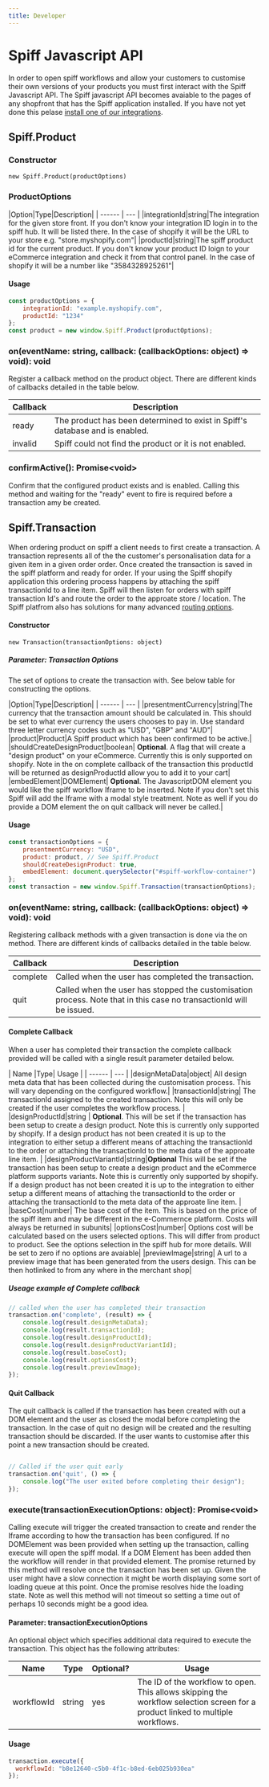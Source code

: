 ```yaml
---
title: Developer
---
```


# Spiff Javascript API

In order to open spiff workflows and allow your customers to customise their own versions of your products you must first interact with the Spiff Javascript API. The Spiff javascript API becomes avaiable to the pages of any shopfront that has the Spiff application installed. If you have not yet done this pelase [install one of our integrations](/quick-start).

## Spiff.Product

### Constructor

```new Spiff.Product(productOptions)```

### ProductOptions

|Option|Type|Description|
| ------ | --- |
|integrationId|string|The integration for the given store front. If you don't know your integration ID login in to the spiff hub. It will be listed there. In the case of shopify it will be the URL to your store e.g. "store.myshopify.com"|
|productId|string|The spiff product id for the current product. If you don't know your product ID loign to your eCommerce integration and check it from that control panel. In the case of shopify it will be a number like "3584328925261"|

#### Usage

```javascript
const productOptions = {
    integrationId: "example.myshopify.com",
    productId: "1234"
};
const product = new window.Spiff.Product(productOptions);
```

### on(eventName: string, callback: (callbackOptions: object) => void): void

Register a callback method on the product object. There are different kinds of callbacks detailed in the table below.

| Callback|Description|
| ------ | --- |
| ready | The product has been determined to exist in Spiff's database and is enabled. | 
| invalid | Spiff could not find the product or it is not enabled. | 

### confirmActive(): Promise&lt;void&gt;

Confirm that the configured product exists and is enabled. Calling this method and waiting for the "ready" event to fire is required before a transaction amy be created.

## Spiff.Transaction

When ordering product on spiff a client needs to first create a transaction. A transaction represents all of the the customer's personalisation data for a given item in a given order order. Once created the transaction is saved in the spiff platform and ready for order. If your using the Spiff shopify application this ordering process happens by attaching the spiff transactionId to a line item. Spiff will then listen for orders with spiff transaction Id's and route the order to the approate store / location. The Spiff platfrom also has solutions for many advanced [routing options](/spiff-concepts/routing).

#### Constructor

```new Transaction(transactionOptions: object)```

##### Parameter: Transaction Options

The set of options to create the transaction with. See below table for constructing the options.

|Option|Type|Description|
| ------ | --- |
|presentmentCurrency|string|The currency that the transaction amount should be calculated in. This should be set to what ever currency the users chooses to pay in. Use standard three letter currency codes such as "USD", "GBP" and "AUD"|
|product|Product|A Spiff product which has been confirmed to be active.|
|shouldCreateDesignProduct|boolean| **Optional**. A flag that will create a "design product" on your eCommerce. Currently this is only supported on shopify. Note in the on complete callback of the transaction this productId will be returned as designProductId allow you to add it to your cart|
|embedElement|DOMElement| **Optional**. The JavascriptDOM element you would like the spiff workflow Iframe to be inserted. Note if you don't set this Spiff will add the Iframe with a modal style treatment. Note as well if you do provide a DOM element the on quit callback will never be called.|

#### Usage

```javascript
const transactionOptions = {
	presentmentCurrency: "USD",
    product: product, // See Spiff.Product
    shouldCreateDesignProduct: true,
    embedElement: document.querySelector("#spiff-workflow-container")
};
const transaction = new window.Spiff.Transaction(transactionOptions);
```

### on(eventName: string, callback: (callbackOptions: object) => void): void

Registering callback methods with a given transaction is done via the on method. There are different kinds of callbacks detailed in the table below.

| Callback|Description|
| ------ | --- |
| complete | Called when the user has completed the transaction. | 
| quit | Called when the user has stopped the customisation process. Note that in this case no transactionId will be issued. | 

#### Complete Callback

When a user has completed their transaction the complete callback provided will be called with a single result parameter detailed below.

| Name |Type| Usage |
| ------ | --- |
|designMetaData|object| All design meta data that has been collected during the customisation process. This will vary depending on the configured workflow.|
|transactionId|string| The transactionId assigned to the created transaction. Note this will only be created if the user completes the workflow process. |
|designProductId|string | **Optional**.  This will be set if the transaction has been setup to create a design product. Note this is currently only supported by shopify. If a design product has not been created it is up to the integration to either setup a different means of attaching the transactionId to the order or attaching the transactionId to the meta data of the approate line item. |
|designProductVariantId|string|**Optional** This will be set if the transaction has been setup to create a design product and the eCommerce platform supports variants. Note this is currently only supported by shopify. If a design product has not been created it is up to the integration to either setup a different means of attaching the transactionId to the order or attaching the transactionId to the meta data of the approate line item. |
|baseCost|number| The base cost of the item. This is based on the price of the spiff item and may be different in the e-Commernce platform. Costs will always be returned in subunits|
|optionsCost|number| Options cost will be calculated based on the users selected options. This will differ from product to product. See the options selection in the spiff hub for more details. Will be set to zero if no options are avaiable|
|previewImage|string| A url to a preview image that has been generated from the users design. This can be then hotlinked to from any where in the merchant shop|

##### Useage example of Complete callback

```javascript
// called when the user has completed their transaction
transaction.on('complete', (result) => {
    console.log(result.designMetaData);
    console.log(result.transactionId);
    console.log(result.designProductId);
    console.log(result.designProductVariantId);
	console.log(result.baseCost);
    console.log(result.optionsCost);
    console.log(result.previewImage);
});
```

#### Quit Callback

The quit callback is called if the transaction has been created with out a DOM element and the user as closed the modal before completing the transaction. In the case of quit no design will be created and the resulting transaction should be discarded. If the user wants to customise after this point a new transaction should be created.

```javascript

// Called if the user quit early
transaction.on('quit', () => {
	console.log("The user exited before completing their design");
});
```

### execute(transactionExecutionOptions: object): Promise&lt;void&gt;

Calling execute will trigger the created transaction to create and render the Iframe according to how the transaction has been configured. If no DOMElement was been provided when setting up the transaction, calling execute will open the spiff modal. If a DOM Element has been added then the workflow will render in that provided element. The promise returned by this method will resolve once the transaction has been set up. Given the user might have a slow connection it might be worth displaying some sort of loading queue at this point. Once the promise resolves hide the loading state. Note as well this method will not timeout so setting a time out of perhaps 10 seconds might be a good idea.

#### Parameter: transactionExecutionOptions

An optional object which specifies additional data required to execute the transaction. This object has the following attributes:

| Name | Type | Optional? | Usage |
| --- | --- | --- | --- |
| workflowId | string | yes | The ID of the workflow to open. This allows skipping the workflow selection screen for a product linked to multiple workflows. |

#### Usage

```javascript
transaction.execute({
  workflowId: "b8e12640-c5b0-4f1c-b8ed-6eb025b930ea"
});
```